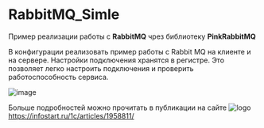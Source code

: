 # RabbitMQ_Simle
Пример реализации работы с **RabbitMQ** чрез библиотеку **PinkRabbitMQ**

В конфигурации реализовать пример работы с Rabbit MQ на клиенте и на сервере. Настройки подключения хранятся в регистре. Это позволяет легко настроить подключения и проверить работоспособность сервиса.

![image](https://github.com/free-archer/RabbitMQ_Simle/assets/36464371/d28976c0-694d-470a-94fe-25ae445d7005)

Больше подробностей можно прочитать в публикации на сайте ![logo](https://github.com/free-archer/RabbitMQ_Simle/assets/36464371/cb91bfa5-1373-4096-891a-43ad2f0c16ea) https://infostart.ru/1c/articles/1958811/


